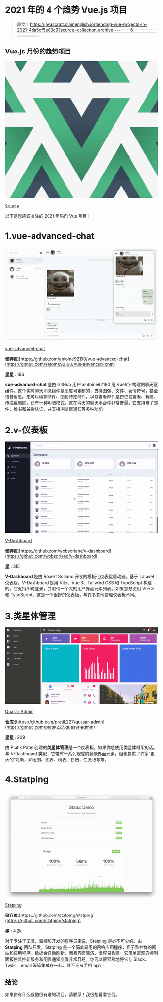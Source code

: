 # 2021 年的 4 个趋势 Vue.js 项目

> 原文：<https://javascript.plainenglish.io/trending-vue-projects-in-2021-4da5cf5e03c9?source=collection_archive---------6----------------------->

## Vue.js 月份的趋势项目

![](img/8d1926490c2aaa9704ddfc8d64686747.png)

[Source](https://auth0.com/blog/vuejs2-authentication-tutorial/)

以下是您应该关注的 2021 年热门 Vue 项目！

# 1.vue-advanced-chat

![](img/0c0a8eb9381b9512ea15d79c3fbdf054.png)

[vue-advanced-chat](https://github.com/antoine92190/vue-advanced-chat)

**储存库**:[https://github.com/antoine92190/vue-advanced-chat](https://github.com/antoine92190/vue-advanced-chat)

**星星** : 196

**vue-advanced-chat** 是由 GitHub 用户 aintoine92190 用 Vuetify 构建的聊天室组件。这个实时聊天消息组件是高度可定制的，支持图像、文件、表情符号，甚至语音消息。您可以编辑邮件、回复特定邮件，以及查看邮件是否已被查看、新建、传递或删除。还有一种明暗模式，这在今天的聊天平台中非常普遍。它支持电子邮件、脸书和谷歌认证，并支持浏览器通知等多种功能。

# 2.v-仪表板

![](img/9f04150ab60f258b8192911aa9b4bc6a.png)

[V-Dashboard](https://github.com/wobsoriano/v-dashboard)

**储存库**:[https://github.com/wobsoriano/v-dashboard](https://github.com/wobsoriano/v-dashboard)

**星** : 315

**V-Dashboard** 是由 Robert Soriano 开发的模板化仪表盘启动器。基于 Laravel 仪表板，V-Dashboard 是用 Vite、Vue 3、Tailwind CSS 和 TypeScript 构建的。它支持即时登录，并附带一个大的用户界面元素列表。如果您想使用 Vue 3 和 TypeScript，这是一个很好的仪表板，与许多其他管理仪表板不同。

# 3.类星体管理

![](img/154123763ce6989d241f4afe924baa63.png)

[Quasar Admin](https://github.com/pratik227/quasar-admin)

**仓库**:[https://github.com/pratik227/quasar-admin](https://github.com/pratik227/quasar-admin)

**星星** : 209

由 Pratik Patel 创建的**类星体管理**是一个仪表板，如果你想使用类星体框架的话。与 V-Dashboard 类似，它带有一系列现成的登录界面元素，但也提供了许多“更大的”元素，如地图、图表、树表、日历、任务板等等。

# 4.Statping

![](img/2779dd495c682175b07211ae1f170041.png)

[Statping](https://github.com/statping/statping)

**储存库**:[https://github.com/statping/statping](https://github.com/statping/statping)

**星** : 4.2k

对于专注于工具、监控和开发的程序员来说，Statping 是必不可少的。由 **Statping** 团队开发，Statping 是一个简单易用的网络应用程序，用于监控你的网站和应用程序。数据会自动刷新，而且界面简洁，很容易构建。它简单直观的控制面板使监控新服务和配置通知变得非常容易。你可以很容易地将它与 Slack、Twilio、email 等等集成在一起。甚至还有手机 app！

## 结论

如果你有什么很酷很有趣的项目，请联系！我很想看看它们。